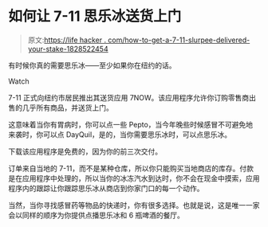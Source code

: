 # 如何让 7-11 思乐冰送货上门

> 原文:[https://life hacker . com/how-to-get-a-7-11-slurpee-delivered-your-stake-1828522454](https://lifehacker.com/how-to-get-a-7-11-slurpee-delivered-to-your-doorstep-1828522454)

有时候你真的需要思乐冰——至少如果你在纽约的话。

Watch

7-11 正式向纽约市居民推出其送货应用 7NOW。该应用程序允许你订购零售商出售的几乎所有商品，并送货上门。

这意味着当你有胃病时，你可以点一些 Pepto，当今年晚些时候感冒不可避免地来袭时，你可以点 DayQuil，是的，当你需要思乐冰时，可以点思乐冰。

下载该应用程序是免费的，因为你的前三次交付。

订单来自当地的 7-11，而不是某种仓库，所以你只能购买当地商店的库存。付款是在应用程序中处理的，所以当你的冰冻汽水到达时，你不会在现金中摸索，应用程序内的跟踪让你跟踪思乐冰从商店到你家门口的每一个动作。

当然，当你寻找感冒药等物品的快递时，你有很多选择。也就是说，这是唯一一家会以同样的顺序为你提供点播思乐冰和 6 瓶啤酒的餐厅。